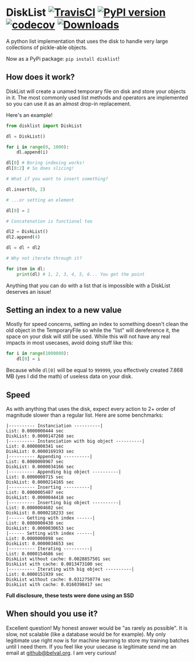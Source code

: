 # DiskList [![TravisCI](https://travis-ci.org/Belval/disklist.svg?branch=master)](https://travis-ci.org/Belval/disklist) [![PyPI version](https://badge.fury.io/py/disklist.svg)](https://badge.fury.io/py/disklist) [![codecov](https://codecov.io/gh/Belval/disklist/branch/master/graph/badge.svg)](https://codecov.io/gh/Belval/disklist) [![Downloads](https://pepy.tech/badge/disklist/month)](https://pepy.tech/project/disklist/month)
A python list implementation that uses the disk to handle very large collections of pickle-able objects.

Now as a PyPi package: `pip install disklist`!

## How does it work?

DiskList will create a unamed temporary file on disk and store your objects in it. The most commonly used list methods and operators are implemented so you can use it as an almost drop-in replacement.

Here's an example!

```py
from disklist import DiskList

dl = DiskList()

for i in range(0, 1000):
    dl.append(i)

dl[0] # Boring indexing works!
dl[0:2] # So does slicing!

# What if you want to insert something?

dl.insert(0, 2)

# ...or setting an element

dl[0] = 2

# Concatenation is functional too

dl2 = DiskList()
dl2.append(4)

dl = dl + dl2

# Why not iterate through it?

for item in dl:
    print(dl) # 1, 2, 3, 4, 5, 6... You get the point

```

Anything that you can do with a list that is impossible with a DiskList deserves an issue!

## Setting an index to a new value

Mostly for speed concerns, setting an index to something doesn't clean the old object in the TemporaryFile so while the "list" will dereference it, the space on your disk will still be used. While this will not have any real impacts in most usecases, avoid doing stuff like this:

```py
for i in range(1000000):
    dl[0] = i
```

Because while `dl[0]` will be equal to `999999`, you effectively created 7.868 MB (yes I did the math) of useless data on your disk.

## Speed

As with anything that uses the disk, expect every action to 2+ order of magnitude slower than a regular list. Here are some benchmarks:

```
|---------- Instanciation ----------|
List: 0.0000000444 sec
DiskList: 0.0000147268 sec
|---------- Instanciation with big object ----------|
List: 0.0000000341 sec
DiskList: 0.0000169193 sec
|---------- Appending ----------|
List: 0.0000000967 sec
DiskList: 0.0000034166 sec
|---------- Appending big object ----------|
List: 0.0000000715 sec
DiskList: 0.0000214165 sec
|---------- Inserting ----------|
List: 0.0000005487 sec
DiskList: 0.0000044418 sec
|---------- Inserting big object ----------|
List: 0.0000004602 sec
DiskList: 0.0000218233 sec
|------ Getting with index ------|
List: 0.0000000430 sec
DiskList: 0.0000030653 sec
|------ Setting with index ------|
List: 0.0000000898 sec
DiskList: 0.0000034653 sec
|---------- Iterating ----------|
List: 0.0000154686 sec
DiskList without cache: 0.0028857501 sec
DiskList with cache: 0.0013473100 sec
|---------- Iterating with big object ----------|
List: 0.0000151939 sec
DiskList without cache: 0.0312750774 sec
DiskList with cache: 0.0160398417 sec
```

**Full disclosure, these tests were done using an SSD**

## When should you use it?

Excellent question! My honest answer would be "as rarely as possible". It is slow, not scalable (like a database would be for example). My only legitimate use right now is for machine learning to store my training batches until I need them. If you feel like your usecase is legitimate send me an email at github@belval.org. I am very curious!
